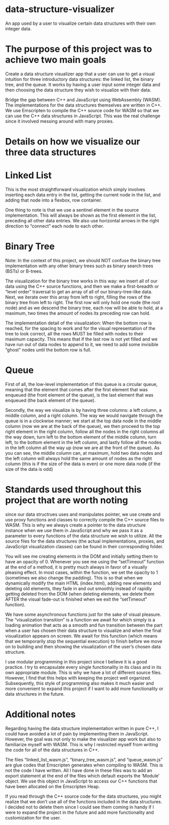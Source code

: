 # data-structure-visualizer

An app used by a user to visualize certain data structures with their own integer data.

# The purpose of this project was to achieve two main goals

Create a data structure visualizer app that a user can use to get a visual intuition for three introductory data structures: the linked list, the binary tree, and the queue. It works by having a user input some integer data and then choosing the data structure they wish to visualize with their data.

Bridge the gap between C++ and JavaScript using WebAssembly (WASM). The implementations for the data structures themselves are written in C++. We use Emscripten to compile the C++ source code for WASM so that we can use the C++ data structures in JavaScript. This was the real challenge since it involved messing around with many proxies. 

# Details on how we visualize our three data structures

# Linked List

This is the most straightforward visualization which simply involves inserting each data entry in the list, getting the current node in the list, and adding that node into a flexbox, row container. 

One thing to note is that we use a sentinel element in the source implementation. This will always be shown as the first element in the list, preceding all other data entries. We also use horizontal arrows in the right direction to “connect” each node to each other.

# Binary Tree

Note: In the context of this project, we should NOT confuse the binary tree implementation with any other binary trees such as binary search trees (BSTs) or B-trees.

The visualization for the binary tree works in this way: we insert all of our data using the C++ source functions, and then we make a first-breadth or “level order” traversal to get an array of all of our binary-tree-like data. Next, we iterate over this array from left to right, filling the rows of the binary tree from left to right. The first row will only hold one node (the root node) and as we descend the binary tree, each row will be able to hold, at a maximum, two times the amount of nodes its preceding row can hold. 

The implementation detail of the visualization: When the bottom row is reached, for the spacing to work and for the visual representation of the tree to look correct, all the rows MUST be filled with nodes to their maximum capacity. This means that if the last row is not yet filled and we have run out of data nodes to append to it, we need to add some invisible “ghost” nodes until the bottom row is full.

# Queue

First of all, the low-level implementation of this queue is a circular queue, meaning that the element that comes after the first element that was enqueued (the front element of the queue), is the last element that was enqueued (the back element of the queue). 

Secondly, the way we visualize is by having three columns: a left column, a middle column, and a right column. The way we would navigate through the queue is in a clockwise manner; we start at the top data node in the middle column (now we are at the back of the queue), we then proceed to the top right element in the right column, follow all the nodes in the right columns all the way down, turn left to the bottom element of the middle column, turn left, to the bottom element in the left column, and lastly follow all the nodes in the left column all the way up (now we are at the front of the queue). As you can see, the middle column can, at maximum, hold two data nodes and the left column will always hold the same amount of nodes as the right column (this is if the size of the data is even) or one more data node (if the size of the data is odd)

# Standards used throughout this project that are worth noting 

since our data structrues uses and manipulates pointer, we use create and use proxy functions and classes to correctly compile the C++ source files to WASM. This is why we always create a pointer to the data structure instance when we use them in JavaScript and why we pass it as a parameter to every functions of the data structure we wish to utilize. All the source files for the data structures (the actual implementations, proxies, and JavaScript visualization classes) can be found in their corresponding folder.

You will see me creating elements in the DOM and initially setting them to have an opacity of 0. Whenever you see me using the “setTimeout” function at the end of a method, it is pretty much always in favor of a visually pleasing effect. In most cases, within the function, we set the opacity to 1 (sometimes we also change the padding). This is so that when we dynamically modify the main HTML (index.html), adding new elements and deleting old elements, they fade in and out smoothly instead of rapidly getting deleted from the DOM (when deleting elements, we delete them AFTER the visual fade-out is finished when we exit the “setTimeout” function).

We have some asynchronous functions just for the sake of visual pleasure. The “visualization transition” is a function we await for which simply is a loading animation that acts as a smooth and fun transition between the part when a user has chosen their data structure to visualize and when the final visualization appears on screen. We await for this function (which means that we temporarily stop the sequential execution) to finish before we move on to building and then showing the visualization of the user’s chosen data structure.

I use modular programming in this project since I believe it is a good practice. I try to encapsulate every single functionality in its class and in its own appropriate module. This is why we have a lot of different source files. However, I find that this helps with keeping the project well organized. Subsequently, this style of programming also makes it much easier and more convenient to expand this project if I want to add more functionality or data structures in the future. 

# Additional notes

Regarding having the data structure implementation written in pure C++, I could have avoided a lot of pain by implementing them in JavaScript. However, the goal was not only to make the visualizer app work but also to familiarize myself with WASM. This is why I restricted myself from writing the code for all of the data structures in C++. 

The files “linked_list_wasm.js”, “binary_tree_wasm.js”, and “queue_wasm.js” are glue codes that Emscripten generates when compiling to WASM. This is not the code I have written. All I have done in these files was to add an export statement at the end of the files which default exports the ‘Module’ object. We use this object in JavaScript to access our C++ functions that have been allocated on the Emscripten Heap. 

If you read through the C++ source code for the data structures, you might realize that we don’t use all of the functions included in the data structures. I decided not to delete them since I could see them coming in handy if I were to expand the project in the future and add more functionality and customization for the user.
